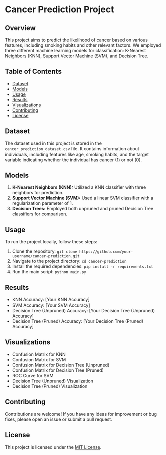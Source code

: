 # Cancer Prediction Project

## Overview
This project aims to predict the likelihood of cancer based on various features, including smoking habits and other relevant factors. We employed three different machine learning models for classification: K-Nearest Neighbors (KNN), Support Vector Machine (SVM), and Decision Tree.

## Table of Contents
- [Dataset](#dataset)
- [Models](#models)
- [Usage](#usage)
- [Results](#results)
- [Visualizations](#visualizations)
- [Contributing](#contributing)
- [License](#license)

## Dataset
The dataset used in this project is stored in the `cancer_prediction_dataset.csv` file. It contains information about individuals, including features like age, smoking habits, and the target variable indicating whether the individual has cancer (1) or not (0).

## Models
1. **K-Nearest Neighbors (KNN):** Utilized a KNN classifier with three neighbors for prediction.
2. **Support Vector Machine (SVM):** Used a linear SVM classifier with a regularization parameter of 1.
3. **Decision Trees:** Employed both unpruned and pruned Decision Tree classifiers for comparison.

## Usage
To run the project locally, follow these steps:
1. Clone the repository: `git clone https://github.com/your-username/cancer-prediction.git`
2. Navigate to the project directory: `cd cancer-prediction`
3. Install the required dependencies: `pip install -r requirements.txt`
4. Run the main script: `python main.py`

## Results
- KNN Accuracy: [Your KNN Accuracy]
- SVM Accuracy: [Your SVM Accuracy]
- Decision Tree (Unpruned) Accuracy: [Your Decision Tree (Unpruned) Accuracy]
- Decision Tree (Pruned) Accuracy: [Your Decision Tree (Pruned) Accuracy]

## Visualizations
- Confusion Matrix for KNN
- Confusion Matrix for SVM
- Confusion Matrix for Decision Tree (Unpruned)
- Confusion Matrix for Decision Tree (Pruned)
- ROC Curve for SVM
- Decision Tree (Unpruned) Visualization
- Decision Tree (Pruned) Visualization

## Contributing
Contributions are welcome! If you have any ideas for improvement or bug fixes, please open an issue or submit a pull request.

## License
This project is licensed under the [MIT License](LICENSE).
